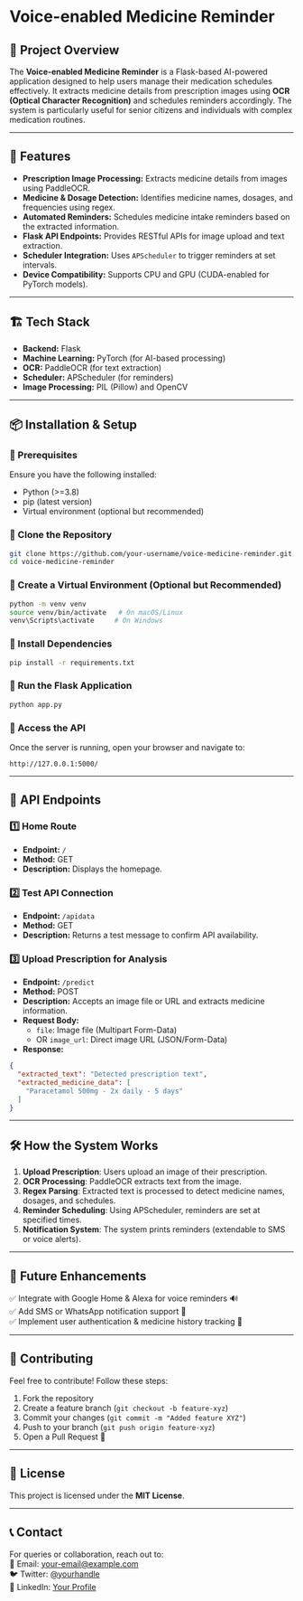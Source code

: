 # Voice-enabled Medicine Reminder

## 📌 Project Overview
The **Voice-enabled Medicine Reminder** is a Flask-based AI-powered application designed to help users manage their medication schedules effectively. It extracts medicine details from prescription images using **OCR (Optical Character Recognition)** and schedules reminders accordingly. The system is particularly useful for senior citizens and individuals with complex medication routines.

---

## 🚀 Features
- **Prescription Image Processing:** Extracts medicine details from images using PaddleOCR.
- **Medicine & Dosage Detection:** Identifies medicine names, dosages, and frequencies using regex.
- **Automated Reminders:** Schedules medicine intake reminders based on the extracted information.
- **Flask API Endpoints:** Provides RESTful APIs for image upload and text extraction.
- **Scheduler Integration:** Uses `APScheduler` to trigger reminders at set intervals.
- **Device Compatibility:** Supports CPU and GPU (CUDA-enabled for PyTorch models).

---

## 🏗️ Tech Stack
- **Backend:** Flask
- **Machine Learning:** PyTorch (for AI-based processing)
- **OCR:** PaddleOCR (for text extraction)
- **Scheduler:** APScheduler (for reminders)
- **Image Processing:** PIL (Pillow) and OpenCV

---

## 📦 Installation & Setup

### 🔹 Prerequisites
Ensure you have the following installed:
- Python (>=3.8)
- pip (latest version)
- Virtual environment (optional but recommended)

### 🔹 Clone the Repository
```bash
git clone https://github.com/your-username/voice-medicine-reminder.git
cd voice-medicine-reminder
```

### 🔹 Create a Virtual Environment (Optional but Recommended)
```bash
python -m venv venv
source venv/bin/activate   # On macOS/Linux
venv\Scripts\activate     # On Windows
```

### 🔹 Install Dependencies
```bash
pip install -r requirements.txt
```

### 🔹 Run the Flask Application
```bash
python app.py
```

### 🔹 Access the API
Once the server is running, open your browser and navigate to:
```
http://127.0.0.1:5000/
```

---

## 📂 API Endpoints
### 1️⃣ **Home Route**
- **Endpoint:** `/`
- **Method:** GET
- **Description:** Displays the homepage.

### 2️⃣ **Test API Connection**
- **Endpoint:** `/apidata`
- **Method:** GET
- **Description:** Returns a test message to confirm API availability.

### 3️⃣ **Upload Prescription for Analysis**
- **Endpoint:** `/predict`
- **Method:** POST
- **Description:** Accepts an image file or URL and extracts medicine information.
- **Request Body:**
  - `file`: Image file (Multipart Form-Data)
  - OR `image_url`: Direct image URL (JSON/Form-Data)
- **Response:**
```json
{
  "extracted_text": "Detected prescription text",
  "extracted_medicine_data": [
    "Paracetamol 500mg - 2x daily - 5 days"
  ]
}
```

---

## 🛠️ How the System Works
1. **Upload Prescription**: Users upload an image of their prescription.
2. **OCR Processing**: PaddleOCR extracts text from the image.
3. **Regex Parsing**: Extracted text is processed to detect medicine names, dosages, and schedules.
4. **Reminder Scheduling**: Using APScheduler, reminders are set at specified times.
5. **Notification System**: The system prints reminders (extendable to SMS or voice alerts).

---

## 📜 Future Enhancements
✅ Integrate with Google Home & Alexa for voice reminders 🔊  
✅ Add SMS or WhatsApp notification support 📲  
✅ Implement user authentication & medicine history tracking 🔐

---

## 🤝 Contributing
Feel free to contribute! Follow these steps:
1. Fork the repository
2. Create a feature branch (`git checkout -b feature-xyz`)
3. Commit your changes (`git commit -m "Added feature XYZ"`)
4. Push to your branch (`git push origin feature-xyz`)
5. Open a Pull Request 🚀

---

## 📜 License
This project is licensed under the **MIT License**.

---

## 📞 Contact
For queries or collaboration, reach out to:  
📧 Email: your-email@example.com  
🐦 Twitter: [@yourhandle](https://twitter.com/yourhandle)  
💼 LinkedIn: [Your Profile](https://linkedin.com/in/yourprofile)

